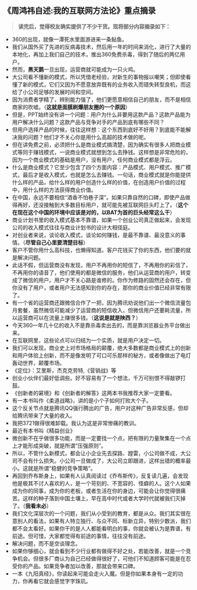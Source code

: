 ## 《周鸿祎自述:我的互联网方法论》重点摘录
> **读完后，觉得校友确实提供了不少干货。现将部分内容摘录如下：**
- 360的出现，就像一潭死水里面游进来一条鲇鱼。
- 我们从国外买了先进的反病毒技术，然后用一年的时间来消化，进行了大量的本地化，再加上我们自己的技术，推出360免费杀毒，得到了随后的两亿用户。
- 然而，**黑天鹅**一旦出现，运营商就可能成为一只火鸡。
- 大公司看不懂新的模式，所以凭借老经验，对新生的事物报以嘲笑；但即使看懂了新的模式，它们又因为不愿意放弃既有的业务收入而错失转型良机，而这给了小公司足够的发展时间和空间。
- 因为消费者学精了，辨别能力强了，他们更愿意相信自己的朋友，而不是相信商家的吹嘘。（**这就是面膜刷爆朋友圈的一个原因**）
- 但是，PPT始终没有讲一个问题：用户为什么非要用这款产品？这款产品能为用户解决什么问题？这款产品与竞争对手的产品到底有哪些不同？
- 但用户选择产品的时候，往往这样想：这个东西到底好不好用？到底能不能解决我的问题？他们才不关心你是用什么高超的技术做的呢。
- 但在讲免费之前，必须把什么是商业模式搞清楚，因为确实有很多人把商业模式等同于赚钱模式，一说商业模式就想到怎么去挣钱。这样想是非常危险的，因为一个商业模式的基础是用户，没有用户，任何商业模式都是浮云。
- 什么是商业模式？它至少包含了四个方面内容：产品模式、用户模式、推广模式，最后才是收入模式，也就是怎么去赚钱。一句话，商业模式就是你能提供什么样的产品，给什么样的用户创造什么样的价值，在创造用户价值的过程中，用什么样的方法获得商业价值。
- 在中国，永远不要相信“酒香不怕巷子深”。如果只靠自然的口碑，即使产品做得再好，还没接触到大多数目标用户，就可能先被互联网巨头盯上了。（**这个在现在这个中国的环境中应该是对的，以BAT为首的巨头经常这么干**）
- 商业计划书里的收入模式基本不靠谱，如果一个创业公司真正做起来，会发现公司的收入模式往往与商业计划书的设计大相径庭。
- 对创业者来说，谈论收入模式，谈论如何赚钱，是最不靠谱、最没意义的事情。（**尽管自己心里要清楚目标**）
- 客户不管你用什么高科技，也懒得知道。客户花钱买了你的东西，他们要的就是解决问题。
- 此话不假，但运营商没有发现，用户不再用你的短信了，不再用你的彩信了，不再用你的语音了，他们使用的都是微信的服务，他们从运营商的用户，转变成了微信的用户。用户才不关心路是谁修的。你作为修路的固然还会存在，但你没有了用户，或者用户无法感知到你的存在，那你的商业价值已经非常有限了。
- 有一个省的运营商还跟微信合作了一把，因为腾讯劝说他们出一个微信流量包月套餐，虽然微信可能减少了运营商的短信收入，但微信用户还要耗流量，所以运营商可以在流量上赚很多钱。（**这说是就是陕西？**）
- 今天360一年几十亿的收入不是靠杀毒卖出去的，而是靠浏览器业务平台做出来。
- 在互联网里，这些论点可以归结为一个实质，就是用户决定一切。
- 我们可以发现，商业史上对市场格局的颠覆，绝大多数都是商业模式上的创新和用户体验上创新，而不是像发明了可口可乐那样的秘方，或者像做出了电灯轰动世界，颠覆市场。
- 《定位》：艾里斯，杰克克劳特,《营销战》等
- 创业小伙伴们最好低调些。好不容易有了一个想法，千万可别恨不得敲锣打鼓。
- 《创新者的窘境》和《创新者的解答》这两本书我推荐大家一定要看。
- 有一本书叫作《柔道战略》，讲的是小个子如何打败大个子。
- 这个反关节点就是腾讯QQ强行腾出的广告，用户对这种广告非常反感，但却给腾讯带来了大量的收入。
- 我把3721做得很难卸载。我认为这是非常惨痛的教训。
- 最近有本书叫《精益创业》
- 微创新不在乎做很多功能，而是一定要找一个点，把有限的力量聚集在一个点上才能形成突破，就是所谓“压强原则”。
- 所以，不管什么新模式，都会让小企业先去探路、蹚雷，小公司做不成，大公司不会有什么损失。小公司一旦做成了，大公司立即跟进，这样出错的概率最小。这就是所谓“稳健的竞争策略”。
- 再回到乔布斯身上，如果有人认真阅读过《乔布斯传》，反复读几遍，会发现他是极其不讨人喜欢的人，是一个苛刻的、不宽容的、怪癖的人。这个人如果成为你的同事，成为你的老板，或者生活在你的身边，可能会让你觉得很痛苦。这样的种子落到中国土壤上，早在高中时代或者大学时代就被我们灭掉了。（**我看未必**）
- 我们文化深层次的一个问题，我们从小受到的教育，都是从众。我们其实很在意别人的看法，如果有人特立独行、与众不同、标新立异，特别少数派，我们都不会太看好。如果你干的是人人都能看明白的事，你就会被认为是靠谱，有前途。但可惜，大家都觉得有前途的事情，往往没有前途。
- 解决问题，而不是空谈理念。
- 如果你够细心，就会看到不少行业都有做得不好之处，若能改善，就是一个竞争机会。但很多厂商认为自己已经做得很好了，可他们不知道顾客可能是在忍受你的产品。如果竞争者加以改善，那就会带来口碑。
- 一本《九阳真经》，你读起来可能会走火入魔。但是你如果本身有一定的功力，你再看它就会感觉字字珠玑。